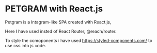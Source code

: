 # PETGRAM with React.js

Petgram is a Intagram-like SPA created with React.js,

Here I have used insted of React Router, @reach/router.

To style the comoponents i have used https://styled-components.com/ to use css into js code.
